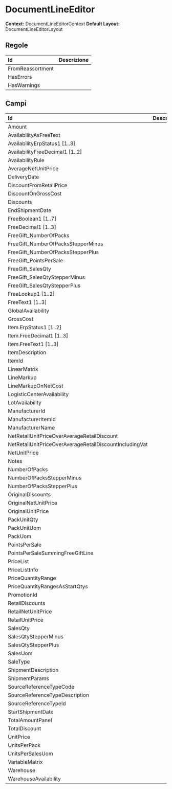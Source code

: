 # DocumentLineEditor

**Context:** DocumentLineEditorContext
**Default Layout:** DocumentLineEditorLayout


## Regole

| Id | Descrizione | 
| :--- | :--- | 
| FromReassortment |  | 
| HasErrors |  | 
| HasWarnings |  | 

## Campi

| Id | Descrizione | 
| :--- | :--- | 
| Amount |  | 
| AvailabilityAsFreeText |  | 
| AvailabilityErpStatus1 [1..3] |  | 
| AvailabilityFreeDecimal1 [1..2] |  | 
| AvailabilityRule |  | 
| AverageNetUnitPrice |  | 
| DeliveryDate |  | 
| DiscountFromRetailPrice |  | 
| DiscountOnGrossCost |  | 
| Discounts |  | 
| EndShipmentDate |  | 
| FreeBoolean1 [1..7] |  | 
| FreeDecimal1 [1..3] |  | 
| FreeGift_NumberOfPacks |  | 
| FreeGift_NumberOfPacksStepperMinus |  | 
| FreeGift_NumberOfPacksStepperPlus |  | 
| FreeGift_PointsPerSale |  | 
| FreeGift_SalesQty |  | 
| FreeGift_SalesQtyStepperMinus |  | 
| FreeGift_SalesQtyStepperPlus |  | 
| FreeLookup1 [1..2] |  | 
| FreeText1 [1..3] |  | 
| GlobalAvailability |  | 
| GrossCost |  | 
| Item.ErpStatus1 [1..2] |  | 
| Item.FreeDecimal1 [1..3] |  | 
| Item.FreeText1 [1..3] |  | 
| ItemDescription |  | 
| ItemId |  | 
| LinearMatrix |  | 
| LineMarkup |  | 
| LineMarkupOnNetCost |  | 
| LogisticCenterAvailability |  | 
| LotAvailability |  | 
| ManufacturerId |  | 
| ManufacturerItemId |  | 
| ManufacturerName |  | 
| NetRetailUnitPriceOverAverageRetailDiscount |  | 
| NetRetailUnitPriceOverAverageRetailDiscountIncludingVat |  | 
| NetUnitPrice |  | 
| Notes |  | 
| NumberOfPacks |  | 
| NumberOfPacksStepperMinus |  | 
| NumberOfPacksStepperPlus |  | 
| OriginalDiscounts |  | 
| OriginalNetUnitPrice |  | 
| OriginalUnitPrice |  | 
| PackUnitQty |  | 
| PackUnitUom |  | 
| PackUom |  | 
| PointsPerSale |  | 
| PointsPerSaleSummingFreeGiftLine |  | 
| PriceList |  | 
| PriceListInfo |  | 
| PriceQuantityRange |  | 
| PriceQuantityRangesAsStartQtys |  | 
| PromotionId |  | 
| RetailDiscounts |  | 
| RetailNetUnitPrice |  | 
| RetailUnitPrice |  | 
| SalesQty |  | 
| SalesQtyStepperMinus |  | 
| SalesQtyStepperPlus |  | 
| SalesUom |  | 
| SaleType |  | 
| ShipmentDescription |  | 
| ShipmentParams |  | 
| SourceReferenceTypeCode |  | 
| SourceReferenceTypeDescription |  | 
| SourceReferenceTypeId |  | 
| StartShipmentDate |  | 
| TotalAmountPanel |  | 
| TotalDiscount |  | 
| UnitPrice |  | 
| UnitsPerPack |  | 
| UnitsPerSalesUom |  | 
| VariableMatrix |  | 
| Warehouse |  | 
| WarehouseAvailability |  | 

